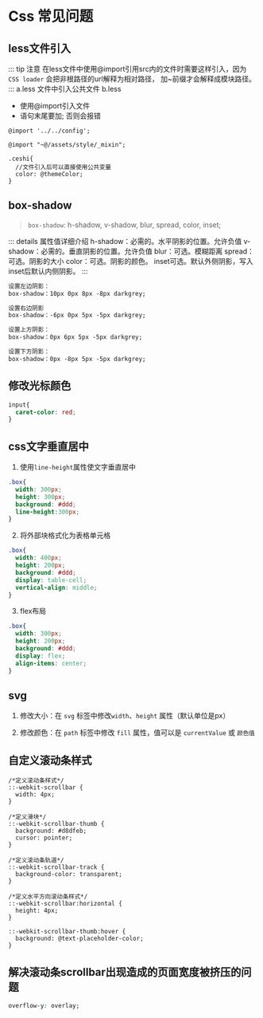 # Css 常见问题

## less文件引入

::: tip 注意
在less文件中使用@import引用src内的文件时需要这样引入，因为 `CSS loader` 会把非根路径的url解释为相对路径， 加~前缀才会解释成模块路径。
:::
a.less 文件中引入公共文件 b.less

* 使用@import引入文件
* 语句末尾要加; 否则会报错

```less
@import '../../config';

@import "~@/assets/style/_mixin";

.ceshi{
  //文件引入后可以直接使用公共变量
  color: @themeColor;
}
```

## box-shadow

> `box-shadow`: h-shadow, v-shadow, blur, spread, color, inset;

::: details 属性值详细介绍
h-shadow：必需的。水平阴影的位置。允许负值
v-shadow：必需的。垂直阴影的位置。允许负值
blur：可选。模糊距离
spread：可选。阴影的大小
color：可选。阴影的颜色。
inset可选。默认外侧阴影，写入inset后默认内侧阴影。
:::

```css
设置左边阴影：
box-shadow：10px 0px 8px -8px darkgrey;

设置右边阴影
box-shadow：-6px 0px 5px -5px darkgrey;

设置上方阴影：
box-shadow：0px 6px 5px -5px darkgrey;

设置下方阴影：
box-shadow：0px -8px 5px -5px darkgrey;
```

## 修改光标颜色

```css
input{
  caret-color: red;
}
```

## css文字垂直居中

1. 使用`line-height`属性使文字垂直居中

```css
.box{
  width: 300px;
  height: 300px;
  background: #ddd;
  line-height:300px;
}
```

2. 将外部块格式化为表格单元格

```css
.box{
  width: 400px;
  height: 200px;
  background: #ddd;
  display: table-cell;
  vertical-align: middle;
}
```

3. flex布局

```css
.box{
  width: 300px;
  height: 200px;
  background: #ddd;
  display: flex;
  align-items: center;
}
```

## svg

1. 修改大小：在 `svg` 标签中修改`width`、`height` 属性（默认单位是px）

2. 修改颜色：在 `path` 标签中修改 `fill` 属性，值可以是 `currentValue` 或 `颜色值`

## 自定义滚动条样式

```less
/*定义滚动条样式*/
::-webkit-scrollbar {
  width: 4px;
}

/*定义滑块*/
::-webkit-scrollbar-thumb {
  background: #d8dfeb;
  cursor: pointer;
}

/*定义滚动条轨道*/
::-webkit-scrollbar-track {
  background-color: transparent;
}

/*定义水平方向滚动条样式*/
::-webkit-scrollbar:horizontal {
  height: 4px;
}

::-webkit-scrollbar-thumb:hover {
  background: @text-placeholder-color;
}
```

## 解决滚动条scrollbar出现造成的页面宽度被挤压的问题

```css
overflow-y: overlay;
```
